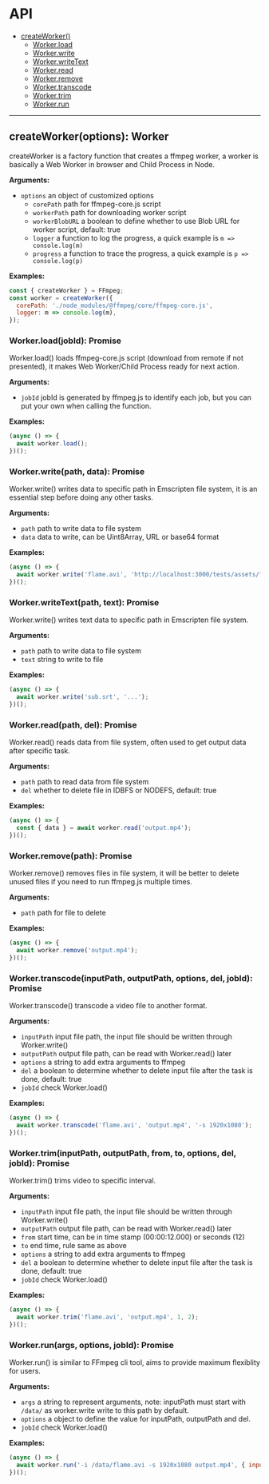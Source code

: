 API
===

- [createWorker()](#create-worker)
  - [Worker.load](#worker-load)
  - [Worker.write](#worker-write)
  - [Worker.writeText](#worker-writeText)
  - [Worker.read](#worker-read)
  - [Worker.remove](#worker-remove)
  - [Worker.transcode](#worker-transcode)
  - [Worker.trim](#worker-trim)
  - [Worker.run](#worker-run)

---

<a name="create-worker"></a>
## createWorker(options): Worker

createWorker is a factory function that creates a ffmpeg worker, a worker is basically a Web Worker in browser and Child Process in Node.

**Arguments:**

- `options` an object of customized options
  - `corePath` path for ffmpeg-core.js script
  - `workerPath` path for downloading worker script
  - `workerBlobURL` a boolean to define whether to use Blob URL for worker script, default: true
  - `logger` a function to log the progress, a quick example is `m => console.log(m)`
  - `progress` a function to trace the progress, a quick example is `p => console.log(p)`


**Examples:**

```javascript
const { createWorker } = FFmpeg;
const worker = createWorker({
  corePath: './node_modules/@ffmpeg/core/ffmpeg-core.js',
  logger: m => console.log(m),
});
```
<a name="worker-load"></a>
### Worker.load(jobId): Promise

Worker.load() loads ffmpeg-core.js script (download from remote if not presented), it makes Web Worker/Child Process ready for next action.

**Arguments:**

- `jobId` jobId is generated by ffmpeg.js to identify each job, but you can put your own when calling the function.

**Examples:**

```javascript
(async () => {
  await worker.load();
})();
```

<a name="worker-write"></a>
### Worker.write(path, data): Promise

Worker.write() writes data to specific path in Emscripten file system, it is an essential step before doing any other tasks.

**Arguments:**

- `path` path to write data to file system
- `data` data to write, can be Uint8Array, URL or base64 format

**Examples:**

```javascript
(async () => {
  await worker.write('flame.avi', 'http://localhost:3000/tests/assets/flame.avi');
})();
```

<a name="worker-writeText"></a>
### Worker.writeText(path, text): Promise

Worker.write() writes text data to specific path in Emscripten file system.

**Arguments:**

- `path` path to write data to file system
- `text` string to write to file

**Examples:**

```javascript
(async () => {
  await worker.write('sub.srt', '...');
})();
```

<a name="worker-read"></a>
### Worker.read(path, del): Promise

Worker.read() reads data from file system, often used to get output data after specific task.

**Arguments:**

- `path` path to read data from file system
- `del` whether to delete file in IDBFS or NODEFS, default: true

**Examples:**

```javascript
(async () => {
  const { data } = await worker.read('output.mp4');
})();
```

<a name="worker-remove"></a>
### Worker.remove(path): Promise

Worker.remove() removes files in file system, it will be better to delete unused files if you need to run ffmpeg.js multiple times.

**Arguments:**

- `path` path for file to delete

**Examples:**

```javascript
(async () => {
  await worker.remove('output.mp4');
})();
```

<a name="worker-transcode"></a>
### Worker.transcode(inputPath, outputPath, options, del, jobId): Promise

Worker.transcode() transcode a video file to another format.

**Arguments:**

- `inputPath` input file path, the input file should be written through Worker.write()
- `outputPath` output file path, can be read with Worker.read() later
- `options` a string to add extra arguments to ffmpeg
- `del` a boolean to determine whether to delete input file after the task is done, default: true
- `jobId` check Worker.load()

**Examples:**

```javascript
(async () => {
  await worker.transcode('flame.avi', 'output.mp4', '-s 1920x1080');
})();
```

<a name="worker-trim"></a>
### Worker.trim(inputPath, outputPath, from, to, options, del, jobId): Promise

Worker.trim() trims video to specific interval.

**Arguments:**

- `inputPath` input file path, the input file should be written through Worker.write()
- `outputPath` output file path, can be read with Worker.read() later
- `from` start time, can be in time stamp (00:00:12.000) or seconds (12)
- `to` end time, rule same as above
- `options` a string to add extra arguments to ffmpeg
- `del` a boolean to determine whether to delete input file after the task is done, default: true
- `jobId` check Worker.load()

**Examples:**

```javascript
(async () => {
  await worker.trim('flame.avi', 'output.mp4', 1, 2);
})();
```

<a name="worker-run"></a>
### Worker.run(args, options, jobId): Promise

Worker.run() is similar to FFmpeg cli tool, aims to provide maximum flexiblity for users.

**Arguments:**

- `args` a string to represent arguments, note: inputPath must start with `/data/` as worker.write write to this path by default.
- `options` a object to define the value for inputPath, outputPath and del.
- `jobId` check Worker.load()

**Examples:**

```javascript
(async () => {
  await worker.run('-i /data/flame.avi -s 1920x1080 output.mp4', { inputPath: 'flame.avi', outputPath: 'output.mp4' });
})();
```
